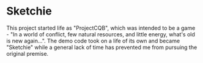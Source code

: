 Sketchie
==========

This project started life as "ProjectCQB", which was intended to be a game - "In a world of conflict, few natural resources, and little energy, what's old is new again...".  The demo code took on a life of its own and became "Sketchie" while a general lack of time has prevented me from pursuing the original premise.
